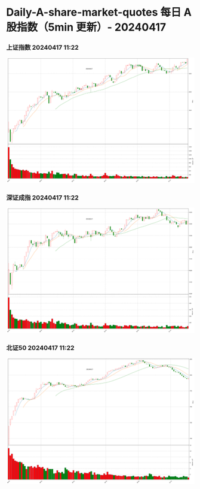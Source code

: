 
# Daily-A-share-market-quotes 每日 A 股指数（5min 更新）- 20240417

### 上证指数 20240417 11:22
![](./fig/2024/4/20240417-sh000001.png)

### 深证成指 20240417 11:22
![](./fig/2024/4/20240417-sz399001.png)

### 北证50 20240417 11:22
![](./fig/2024/4/20240417-bj899050.png)
